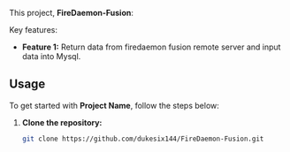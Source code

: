 This project, **FireDaemon-Fusion**:

Key features:
- **Feature 1:** Return data from firedaemon fusion remote server and input data into Mysql.


## Usage

To get started with **Project Name**, follow the steps below:

1. **Clone the repository:**
   ```bash
   git clone https://github.com/dukesix144/FireDaemon-Fusion.git

